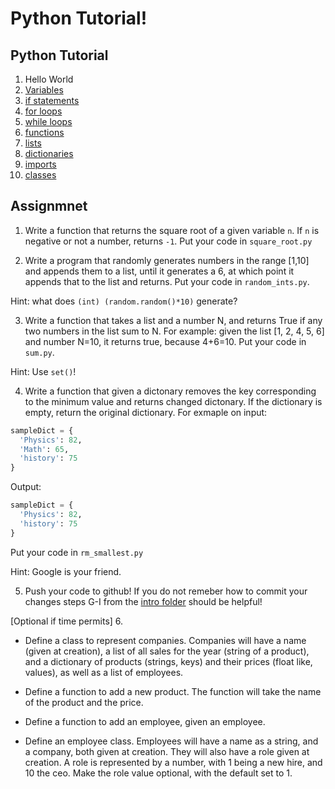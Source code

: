 # Python Tutorial!


## Python Tutorial
1. Hello World
2. [Variables](https://www.w3schools.com/python/python_variables.asp)
3. [if statements](https://www.w3schools.com/python/python_conditions.asp)
4. [for loops](https://www.w3schools.com/python/python_for_loops.asp)
5. [while loops](https://www.w3schools.com/python/python_while_loops.asp)
6. [functions](https://www.w3schools.com/python/python_functions.asp)
7. [lists](https://www.w3schools.com/python/python_lists.asp)
8. [dictionaries](https://www.w3schools.com/python/python_dictionaries.asp)
9. [imports](https://www.digitalocean.com/community/tutorials/how-to-import-modules-in-python-3)
10. [classes](https://www.w3schools.com/python/python_classes.asp)

## Assignmnet 
1. Write a function that returns the square root of a given variable `n`. If `n` is negative or not a number, returns `-1`. Put your code in `square_root.py`

2. Write a program that randomly generates numbers in the range [1,10] and appends them to a list, until it generates a 6, at which point it appends that to the list and returns. Put your code in `random_ints.py`.

Hint: what does `(int) (random.random()*10)` generate?

3. Write a function that takes a list and a number N, and returns True if any two numbers in the list sum to N.
For example: given the list [1, 2, 4, 5, 6] and number N=10, it returns true, because 4+6=10. Put your code in `sum.py`.

Hint: Use `set()`!

4. Write a function that given a dictonary removes the key corresponding to the minimum value and returns changed dictonary. If the dictionary is empty, return the original dictionary.
For exmaple on input:
```Python
sampleDict = {
  'Physics': 82,
  'Math': 65,
  'history': 75
}
```
Output:
```Python
sampleDict = {
  'Physics': 82,
  'history': 75
}
```
Put your code in `rm_smallest.py`

Hint: Google is your friend.

5. Push your code to github! If you do not remeber how to commit your changes steps G-I from the [intro folder](https://github.com/crimtech/crimtech-comp-f20/blob/master/intro/README.md) should be helpful!

[Optional if time permits] 6. 
* Define a class to represent companies. Companies will have a name (given at creation), a list of all sales for the year (string of a product), and a dictionary of products (strings, keys) and their prices (float like, values), as well as a list of employees.

* Define a function to add a new product. The function will take the name of the product and the price.

* Define a function to add an employee, given an employee.

* Define an employee class. Employees will have a name as a string, and a company, both given at creation. They will
also have a role given at creation.  A role is represented by a number, with 1 being a
new hire, and 10 the ceo. Make the role value optional, with the default set to 1.



